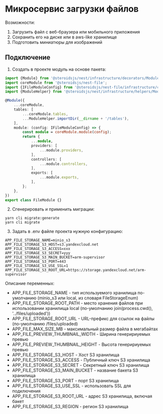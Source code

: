# Микросервис загрузки файлов

Возможности:

1. Загрузить файл с веб-браузера или мобильного приложения
2. Сохранить его на диске или в aws-like хранилище
3. Подготовить миниатюры для изображений

## Подключение

1. Создать в проекте модуль на основе пакета:
```ts
import {Module} from '@steroidsjs/nest/infrastructure/decorators/Module';
import coreModule from '@steroidsjs/nest-file';
import {IFileModuleConfig} from '@steroidsjs/nest-file/infrastructure/config';
import {ModuleHelper} from '@steroidsjs/nest/infrastructure/helpers/ModuleHelper';

@Module({
    ...coreModule,
    tables: [
        ...coreModule.tables,
        ...ModuleHelper.importDir(__dirname + '/tables'),
    ],
    module: (config: IFileModuleConfig) => {
        const module = coreModule.module(config);
        return {
            ...module,
            providers: [
                ...module.providers,
            ],
            controllers: [
                ...module.controllers,
            ],
            exports: [
                ...module.exports,
            ],
        };
    },
})
export class FileModule {}
```

2. Сгенерировать и применить миграции:
```
yarn cli migrate:generate
yarn cli migrate
```

3. Задать в .env файле проекта нужную конфигурацию:
```
APP_FILE_STORAGE_NAME=minio_s3
APP_FILE_STORAGE_S3_HOST=s3.yandexcloud.net
APP_FILE_STORAGE_S3_ACCESS=xxx
APP_FILE_STORAGE_S3_SECRET=yyy
APP_FILE_STORAGE_S3_MAIN_BUCKET=arm-supervisor
APP_FILE_STORAGE_S3_PORT=443
APP_FILE_STORAGE_S3_USE_SSL=1
APP_FILE_STORAGE_S3_ROOT_URL=https://storage.yandexcloud.net/arm-supervisor
```
Описание переменных: 
   - APP_FILE_STORAGE_NAME - тип используемого хранилища по-умолчанию (minio_s3 или local, из словаря FileStorageEnum)
   - APP_FILE_STORAGE_ROOT_PATH - место хранения файлов при использовании хранилища local (по-умолчанию join(process.cwd(), '../files/uploaded'))
   - APP_FILE_STORAGE_ROOT_URL - URL-префикс для ссылок на файлы (по-умолчанию /files/uploaded)
   - APP_FILE_MAX_SIZE_MB - максимальный размер файла в мегабайтах
   - APP_FILE_PREVIEW_THUMBNAIL_WIDTH - Ширина генеририуемых превью
   - APP_FILE_PREVIEW_THUMBNAIL_HEIGHT - Высота генеририуемых превью
   - APP_FILE_STORAGE_S3_HOST - Хост S3 хранилища
   - APP_FILE_STORAGE_S3_ACCESS - Публичный ключ S3 хранилища
   - APP_FILE_STORAGE_S3_SECRET - Секретный ключ S3 хранилища
   - APP_FILE_STORAGE_S3_MAIN_BUCKET - название бакета S3 хранилища
   - APP_FILE_STORAGE_S3_PORT - порт S3 хранилища
   - APP_FILE_STORAGE_S3_USE_SSL - использовать SSL для подключения
   - APP_FILE_STORAGE_S3_ROOT_URL - адрес S3 хранилища, включая бакет
   - APP_FILE_STORAGE_S3_REGION - регион S3 хранилища
